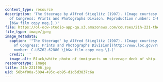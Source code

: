 ```yaml
---
content_type: resource
description: 'The Steerage by Alfred Stieglitz (1907). (Image courtesy of the Library
  of Congress: Prints and Photographs Divison. Reproduction number: C-USZ62-62880
  [b&w film copy neg.].)'
file: https://ol-ocw-studio-app-qa.s3.amazonaws.com/courses/21h-221-the-places-of-migration-in-united-states-history-fall-2006/56b4f00a5094495ceb95d1d5d3837c6a_21h-221f06.jpg
file_type: image/jpeg
image_metadata:
  caption: '"The Steerage" by Alfred Stieglitz (1907). (Image courtesy of the [Library
    of Congress: Prints and Photographs Division](http://www.loc.gov/rr/print/). Reproduction
    number: C-USZ62-62880 \[b&w film copy neg.\].)'
  credit: ''
  image-alt: Black/white photo of immigrants on steerage deck of ship.
resourcetype: Image
title: 21h-221f06.jpg
uid: 56b4f00a-5094-495c-eb95-d1d5d3837c6a
---
```

